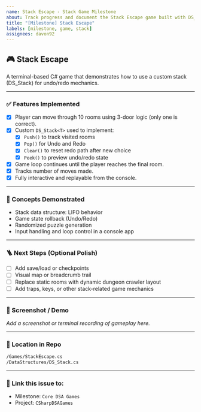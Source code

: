```yaml
---
name: Stack Escape - Stack Game Milestone
about: Track progress and document the Stack Escape game built with DS_Stack<T>
title: "[Milestone] Stack Escape"
labels: [milestone, game, stack]
assignees: davon92
---
```


## 🎮 Stack Escape

A terminal-based C# game that demonstrates how to use a custom stack (DS_Stack<T>) for undo/redo mechanics.

---

### ✅ Features Implemented

- [x] Player can move through 10 rooms using 3-door logic (only one is correct).
- [x] Custom `DS_Stack<T>` used to implement:
  - [x] `Push()` to track visited rooms
  - [x] `Pop()` for Undo and Redo
  - [x] `Clear()` to reset redo path after new choice
  - [x] `Peek()` to preview undo/redo state
- [x] Game loop continues until the player reaches the final room.
- [x] Tracks number of moves made.
- [x] Fully interactive and replayable from the console.

---

### 🧠 Concepts Demonstrated

- Stack data structure: LIFO behavior
- Game state rollback (Undo/Redo)
- Randomized puzzle generation
- Input handling and loop control in a console app

---

### 🪜 Next Steps (Optional Polish)

- [ ] Add save/load or checkpoints
- [ ] Visual map or breadcrumb trail
- [ ] Replace static rooms with dynamic dungeon crawler layout
- [ ] Add traps, keys, or other stack-related game mechanics

---

### 📸 Screenshot / Demo

_Add a screenshot or terminal recording of gameplay here._

---

### 📂 Location in Repo

```bash
/Games/StackEscape.cs
/DataStructures/DS_Stack.cs
```

---

### 🔗 Link this issue to:
- Milestone: `Core DSA Games`
- Project: `CSharpDSAGames`


